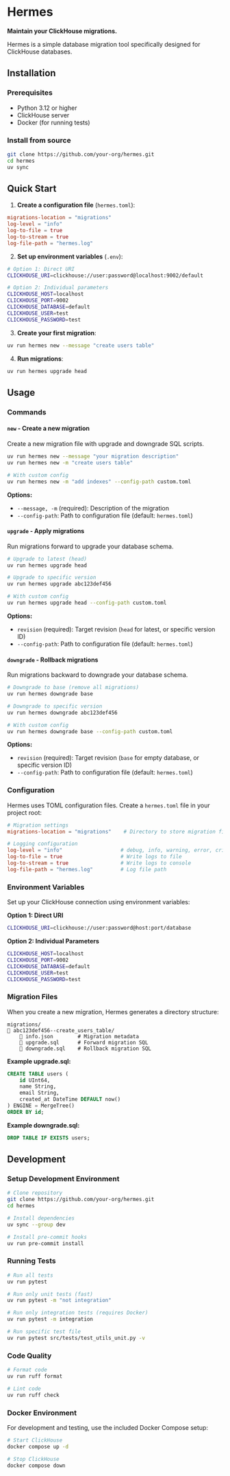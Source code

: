 # Hermes

**Maintain your ClickHouse migrations.**

Hermes is a simple database migration tool specifically designed for ClickHouse databases.

## Installation

### Prerequisites

- Python 3.12 or higher
- ClickHouse server
- Docker (for running tests)

### Install from source

```bash
git clone https://github.com/your-org/hermes.git
cd hermes
uv sync
```

## Quick Start

1. **Create a configuration file** (`hermes.toml`):

```toml
migrations-location = "migrations"
log-level = "info"
log-to-file = true
log-to-stream = true
log-file-path = "hermes.log"
```

2. **Set up environment variables** (`.env`):

```bash
# Option 1: Direct URI
CLICKHOUSE_URI=clickhouse://user:password@localhost:9002/default

# Option 2: Individual parameters
CLICKHOUSE_HOST=localhost
CLICKHOUSE_PORT=9002
CLICKHOUSE_DATABASE=default
CLICKHOUSE_USER=test
CLICKHOUSE_PASSWORD=test
```

3. **Create your first migration**:

```bash
uv run hermes new --message "create users table"
```

4. **Run migrations**:

```bash
uv run hermes upgrade head
```

## Usage

### Commands

#### `new` - Create a new migration

Create a new migration file with upgrade and downgrade SQL scripts.

```bash
uv run hermes new --message "your migration description"
uv run hermes new -m "create users table"

# With custom config
uv run hermes new -m "add indexes" --config-path custom.toml
```

**Options:**

- `--message, -m` (required): Description of the migration
- `--config-path`: Path to configuration file (default: `hermes.toml`)

#### `upgrade` - Apply migrations

Run migrations forward to upgrade your database schema.

```bash
# Upgrade to latest (head)
uv run hermes upgrade head

# Upgrade to specific version
uv run hermes upgrade abc123def456

# With custom config
uv run hermes upgrade head --config-path custom.toml
```

**Options:**

- `revision` (required): Target revision (`head` for latest, or specific version ID)
- `--config-path`: Path to configuration file (default: `hermes.toml`)

#### `downgrade` - Rollback migrations

Run migrations backward to downgrade your database schema.

```bash
# Downgrade to base (remove all migrations)
uv run hermes downgrade base

# Downgrade to specific version
uv run hermes downgrade abc123def456

# With custom config
uv run hermes downgrade base --config-path custom.toml
```

**Options:**

- `revision` (required): Target revision (`base` for empty database, or specific version ID)
- `--config-path`: Path to configuration file (default: `hermes.toml`)

### Configuration

Hermes uses TOML configuration files. Create a `hermes.toml` file in your project root:

```toml
# Migration settings
migrations-location = "migrations"    # Directory to store migration files

# Logging configuration
log-level = "info"                   # debug, info, warning, error, critical
log-to-file = true                   # Write logs to file
log-to-stream = true                 # Write logs to console
log-file-path = "hermes.log"         # Log file path
```

### Environment Variables

Set up your ClickHouse connection using environment variables:

**Option 1: Direct URI**

```bash
CLICKHOUSE_URI=clickhouse://user:password@host:port/database
```

**Option 2: Individual Parameters**

```bash
CLICKHOUSE_HOST=localhost
CLICKHOUSE_PORT=9002
CLICKHOUSE_DATABASE=default
CLICKHOUSE_USER=test
CLICKHOUSE_PASSWORD=test
```

### Migration Files

When you create a new migration, Hermes generates a directory structure:

```
migrations/
   abc123def456--create_users_table/
       info.json        # Migration metadata
       upgrade.sql      # Forward migration SQL
       downgrade.sql    # Rollback migration SQL
```

**Example upgrade.sql:**

```sql
CREATE TABLE users (
    id UInt64,
    name String,
    email String,
    created_at DateTime DEFAULT now()
) ENGINE = MergeTree()
ORDER BY id;
```

**Example downgrade.sql:**

```sql
DROP TABLE IF EXISTS users;
```

## Development

### Setup Development Environment

```bash
# Clone repository
git clone https://github.com/your-org/hermes.git
cd hermes

# Install dependencies
uv sync --group dev

# Install pre-commit hooks
uv run pre-commit install
```

### Running Tests

```bash
# Run all tests
uv run pytest

# Run only unit tests (fast)
uv run pytest -m "not integration"

# Run only integration tests (requires Docker)
uv run pytest -m integration

# Run specific test file
uv run pytest src/tests/test_utils_unit.py -v
```

### Code Quality

```bash
# Format code
uv run ruff format

# Lint code
uv run ruff check
```

### Docker Environment

For development and testing, use the included Docker Compose setup:

```bash
# Start ClickHouse
docker compose up -d

# Stop ClickHouse
docker compose down
```
